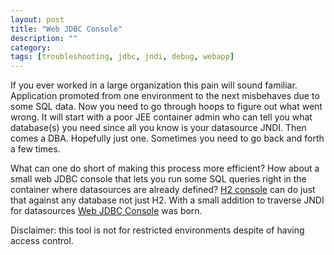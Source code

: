 ```yaml
---
layout: post
title: "Web JDBC Console"
description: ""
category:
tags: [troubleshooting, jdbc, jndi, debug, webapp]
---
```

If you ever worked in a large organization this pain will sound familiar. Application promoted from one environment to the next misbehaves due to some SQL data. Now you need to go through hoops to figure out what went wrong. It will start with a poor JEE container admin who can tell you what database(s) you need since all you know is your datasource JNDI. Then comes a DBA. Hopefully just one. Sometimes you need to go back and forth a few times. 

What can one do short of making this process more efficient? How about a small web JDBC console that lets you run some SQL queries right in the container where datasources are already defined? [H2 console](http://www.h2database.com) can do just that against any database not just H2. With a small addition to traverse JNDI for datasources [Web JDBC Console](https://github.com/arykov/jdbc-console) was born. 

Disclaimer: this tool is not for restricted environments despite of having access control.